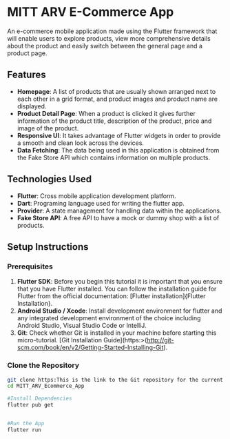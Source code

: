 # MITT ARV E-Commerce App

An e-commerce mobile application made using the Flutter framework that will enable users to explore products, view more comprehensive details about the product and easily switch between the general page and a product page.

## Features

- **Homepage**: A list of products that are usually shown arranged next to each other in a grid format, and product images and product name are displayed.
- **Product Detail Page**: When a product is clicked it gives further information of the product title, description of the product, price and image of the product.
- **Responsive UI**: It takes advantage of Flutter widgets in order to provide a smooth and clean look across the devices.
- **Data Fetching**: The data being used in this application is obtained from the Fake Store API which contains information on multiple products.

## Technologies Used

- **Flutter**: Cross mobile application development platform.
- **Dart**: Programing language used for writing the flutter app.
- **Provider**: A state management for handling data within the applications.
- **Fake Store API**: A free API to have a mock or dummy shop with a list of products.

## Setup Instructions

### Prerequisites

1. **Flutter SDK**: Before you begin this tutorial it is important that you ensure that you have Flutter installed. You can follow the installation guide for Flutter from the official documentation: [Flutter installation]{Flutter Installation}.
2. **Android Studio / Xcode**: Install development environment for flutter and any integrated development environment of the choice including Android Studio, Visual Studio Code or IntelliJ.
3. **Git**: Check whether Git is installed in your machine before starting this micro-tutorial. [Git Installation Guide](https:>(http://git-scm.com/book/en/v2/Getting-Started-Installing-Git).

### Clone the Repository

```bash
git clone https:This is the link to the Git repository for the current MITT ARV commerce application https://github.com/Chetan30137/MITT_ARV_Ecommerce_App.git
cd MITT_ARV_Ecommerce_App

#Install Dependencies
flutter pub get


#Run the App
flutter run
